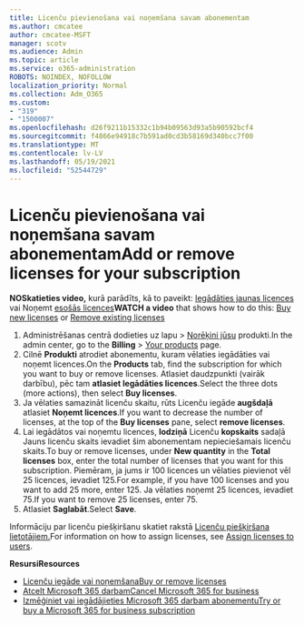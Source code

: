 ```yaml
---
title: Licenču pievienošana vai noņemšana savam abonementam
ms.author: cmcatee
author: cmcatee-MSFT
manager: scotv
ms.audience: Admin
ms.topic: article
ms.service: o365-administration
ROBOTS: NOINDEX, NOFOLLOW
localization_priority: Normal
ms.collection: Adm_O365
ms.custom:
- "319"
- "1500007"
ms.openlocfilehash: d26f9211b15332c1b94b09563d93a5b90592bcf4
ms.sourcegitcommit: f4866e94918c7b591ad0cd3b58169d340bcc7f00
ms.translationtype: MT
ms.contentlocale: lv-LV
ms.lasthandoff: 05/19/2021
ms.locfileid: "52544729"
---
```

# <a name="add-or-remove-licenses-for-your-subscription"></a><span data-ttu-id="e377c-102">Licenču pievienošana vai noņemšana savam abonementam</span><span class="sxs-lookup"><span data-stu-id="e377c-102">Add or remove licenses for your subscription</span></span>

<span data-ttu-id="e377c-103">**NOSkatieties video,** kurā parādīts, kā to paveikt: [Iegādāties jaunas licences](https://go.microsoft.com/fwlink/p/?linkid=2154857) vai Noņemt [esošās licences](https://go.microsoft.com/fwlink/p/?linkid=2154938)</span><span class="sxs-lookup"><span data-stu-id="e377c-103">**WATCH a video** that shows how to do this: [Buy new licenses](https://go.microsoft.com/fwlink/p/?linkid=2154857) or [Remove existing licenses](https://go.microsoft.com/fwlink/p/?linkid=2154938)</span></span>

1. <span data-ttu-id="e377c-104">Administrēšanas centrā dodieties uz lapu  >  [Norēķini jūsu](https://go.microsoft.com/fwlink/p/?linkid=842054) produkti.</span><span class="sxs-lookup"><span data-stu-id="e377c-104">In the admin center, go to the **Billing** > [Your products](https://go.microsoft.com/fwlink/p/?linkid=842054) page.</span></span>
2. <span data-ttu-id="e377c-105">Cilnē **Produkti** atrodiet abonementu, kuram vēlaties iegādāties vai noņemt licences.</span><span class="sxs-lookup"><span data-stu-id="e377c-105">On the **Products** tab, find the subscription for which you want to buy or remove licenses.</span></span> <span data-ttu-id="e377c-106">Atlasiet daudzpunkti (vairāk darbību), pēc tam **atlasiet Iegādāties licences**.</span><span class="sxs-lookup"><span data-stu-id="e377c-106">Select the three dots (more actions), then select **Buy licenses**.</span></span>
3. <span data-ttu-id="e377c-107">Ja vēlaties samazināt licenču skaitu, rūts Licenču iegāde **augšdaļā** atlasiet **Noņemt licences**.</span><span class="sxs-lookup"><span data-stu-id="e377c-107">If you want to decrease the number of licenses, at the top of the **Buy licenses** pane, select **remove licenses**.</span></span>
4. <span data-ttu-id="e377c-108">Lai iegādātos vai noņemtu licences, **lodziņā** Licenču **kopskaits** sadaļā Jauns licenču skaits ievadiet šim abonementam nepieciešamais licenču skaits.</span><span class="sxs-lookup"><span data-stu-id="e377c-108">To buy or remove licenses, under **New quantity** in the **Total licenses** box, enter the total number of licenses that you want for this subscription.</span></span> <span data-ttu-id="e377c-109">Piemēram, ja jums ir 100 licences un vēlaties pievienot vēl 25 licences, ievadiet 125.</span><span class="sxs-lookup"><span data-stu-id="e377c-109">For example, if you have 100 licenses and you want to add 25 more, enter 125.</span></span> <span data-ttu-id="e377c-110">Ja vēlaties noņemt 25 licences, ievadiet 75.</span><span class="sxs-lookup"><span data-stu-id="e377c-110">If you want to remove 25 licenses, enter 75.</span></span>
5. <span data-ttu-id="e377c-111">Atlasiet **Saglabāt**.</span><span class="sxs-lookup"><span data-stu-id="e377c-111">Select **Save**.</span></span>

<span data-ttu-id="e377c-112">Informāciju par licenču piešķiršanu skatiet rakstā [Licenču piešķiršana lietotājiem.](/microsoft-365/admin/manage/assign-licenses-to-users)</span><span class="sxs-lookup"><span data-stu-id="e377c-112">For information on how to assign licenses, see [Assign licenses to users](/microsoft-365/admin/manage/assign-licenses-to-users).</span></span>

<span data-ttu-id="e377c-113">**Resursi**</span><span class="sxs-lookup"><span data-stu-id="e377c-113">**Resources**</span></span>
  
- [<span data-ttu-id="e377c-114">Licenču iegāde vai noņemšana</span><span class="sxs-lookup"><span data-stu-id="e377c-114">Buy or remove licenses</span></span>](/microsoft-365/commerce/licenses/buy-licenses)
- [<span data-ttu-id="e377c-115">Atcelt Microsoft 365 darbam</span><span class="sxs-lookup"><span data-stu-id="e377c-115">Cancel Microsoft 365 for business</span></span>](/microsoft-365/commerce/subscriptions/cancel-your-subscription)
- [<span data-ttu-id="e377c-116">Izmēģiniet vai iegādājieties Microsoft 365 darbam abonementu</span><span class="sxs-lookup"><span data-stu-id="e377c-116">Try or buy a Microsoft 365 for business subscription</span></span>](/microsoft-365/commerce/try-or-buy-microsoft-365)